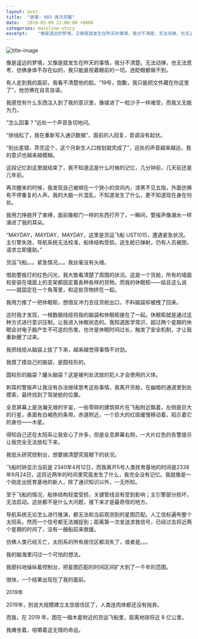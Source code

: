 ```yaml
---
layout: post
title:  "故事: 003 再次苏醒"
date:   2019-03-09 21:00:00 +0800
categories: mainline-story
excerpt:    "像是遥远的梦境，又像是就发生在昨天的事情，我分不清楚。无法动弹，也无法思考，仿佛身体不存在似的，我只能直视着眼前的一切，连眨眼都做不到..."
---
```


![title-image](https://canhead-cn.oss-cn-beijing.aliyuncs.com/lost-places.jpg)

像是遥远的梦境，又像是就发生在昨天的事情，我分不清楚。无法动弹，也无法思考，仿佛身体不存在似的，我只能直视着眼前的一切，连眨眼都做不到。

有人走到我的面前，我看不清楚他的脸。“19号，抱歉，我只能把文件藏在你这里了”，他仿佛在自言自语。

我感觉有什么东西注入到了我的意识里，像揉进了一粒沙子一样难受，而我又无能为力。

“怎么回事？”远处一个声音急切地问。

“排线松了，我在重新写入通识数据”，面前的人回复，音调没有起伏。

“别出差错，弄完这个，这个月新生人口规划就完成了”，远处的声音越来越远，我的意识也越来越模糊。

这段记忆到这里就结束了，我不知道这是什么时候的记忆，几分钟前，几天前还是几年前。

再次醒来的时候，我发现自己被绑在一个狭小的空间内，漆黑不见五指，外面仿佛有不停重复的人声。我的大脑一片混乱，不知道发生了什么，更不知道现在身在何处。

我用力挣脱开了束缚，面前像柜门一样的东西打开了，一瞬间，警报声像潮水一样涌进了我的耳朵。

“MAYDAY，MAYDAY，MAYDAY，这里是货运飞船 UST1015，遭遇紧急状况。主引擎失效，导航系统无法校准，船体结构受损。逃生舱已弹射，仍有人员被困，请求立即援助。”

货运飞船。。。紧急情况。。。我丝毫没有头绪。

借助警报灯的红色闪光，我大致看清楚了周围的状况。这是一个货舱，所有的墙面和安装在墙面上的支架都固定着各种各样的货物。而我的休眠柜——姑且这么说——就固定在一个角落里，和这些货物挤在一起。

我用力推了一把休眠柜，想借反冲力去往货舱出口，不料脑袋却被拽了回来。​

这时我才发现，一根数据线缆将我的脑袋和休眠柜接在了一起。休眠柜就是通过这种方式进行意识压制，让我进入休眠状态的。我知道医学常识，超过两个星期的休眠会对电子脑产生不可逆的伤害。也许是休眠时间过长，触发了安全机制，才让我重新醒了过来。

我把线缆从脑袋上拔了下来，越来越觉得事情不对劲。

我摸了摸自己的脑袋，是圆柱形的。

圆柱形的脑袋？罐头脑袋？这是被判处流放的犯人才会使用的义体。

刺耳的警报声让我没有办法继续思考这些事情，我离开货舱，在幽暗的通道里到处摸索，最终找到了驾驶舱的位置。

全息屏幕上是浩瀚无垠的宇宙，一些零碎的建筑碎片在飞船附近飘着，左侧是巨大的行星，表面有白褐色的条带。赤道附近，一个巨大的红斑缓慢移动着，昭示着它的身份——木星。

得知自己还在太阳系让我安心了许多，但是全息屏幕右侧，一大片红色的告警提示让我完全无法放松下来。

我低头研究控制台，想要搞清楚究竟眼下的状况。

飞船时钟显示当前是 2340年4月12日，而我离开5号人类抚育基地的时间是2338年9月24日，这将近两年的时间里究竟发生了什么，我完全没有记忆。我就像是一个刚走出抚育基地的新人，除了通识知识以外，一无所知。

至于飞船的情况，船体结构轻度受损，关键管线没有受到影响；主引擎部分损坏，无法启动。这些都不是什么大问题，接下来才是最奇怪的地方。

导航系统无论怎么进行推演，都无法和当前观测到的星图匹配。人工信标遍布整个太阳系，然而一个信号都无法捕捉到；距离第一次发送求救信号，已经过去将近两个星期的时间了，没有一艘船前来救援。

仿佛人类已经灭亡，太阳系的所有居住区都消失了，或者是。。。

我的脑海里闪过一个可怕的想法。

我颤抖地操纵着控制台，把星图匹配的时间区间扩大到了一千年的范围。

很快，一个结果出现在了我的面前。

2019年

2019年，别说大规模建立太空居住区了，人类连肉体都还没有抛弃。

而我，在 2019 年，困在一艘木星附近的货运飞船里，距离地球将近 8 亿公里。

我瘫坐着，咀嚼着这无情的命运。
